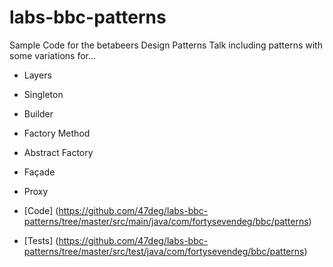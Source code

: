 labs-bbc-patterns
=================

Sample Code for the betabeers Design Patterns Talk including patterns with some variations for...

- Layers
- Singleton
- Builder
- Factory Method
- Abstract Factory
- Façade
- Proxy

- [Code] (https://github.com/47deg/labs-bbc-patterns/tree/master/src/main/java/com/fortysevendeg/bbc/patterns)
- [Tests] (https://github.com/47deg/labs-bbc-patterns/tree/master/src/test/java/com/fortysevendeg/bbc/patterns)